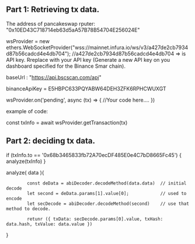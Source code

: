 ## Part 1: Retrieving tx data.


The address of pancakeswap rputer: "0x10ED43C718714eb63d5aA57B78B54704E256024E"

wsProvider = new ethers.WebSocketProvider("wss://mainnet.infura.io/ws/v3/a427de2cb7934d87b56cadcd4e4db704"); //a427de2cb7934d87b56cadcd4e4db704 => is API key. Rreplace with your API key (Generate a new API key on you dashboard specified for the Binance Smar chain).

baseUrl : "https://api.bscscan.com/api"

binanceApiKey = E5HBPC633PQYABW64DEH3ZFK6RPHCWUXGT

wsProvider.on('pending', async (tx) => {    //Your code here....    })

example of code:

const txInfo = await wsProvider.getTransaction(tx)




## Part 2: deciding tx data.

 if (txInfo.to == '0x68b3465833fb72A70ecDF485E0e4C7bD8665Fc45') { analyze(txInfo) }


analyze( data ){

            const deData = abiDecoder.decodeMethod(data.data)  // initial decode
            let second = deData.params[1].value[0];            // used to encode
            let secDecode = abiDecoder.decodeMethod(second)    // use that method to decode.

            retunr ({ txData: secDecode.params[0].value, txHash: data.hash, txValue: data.value })

}





